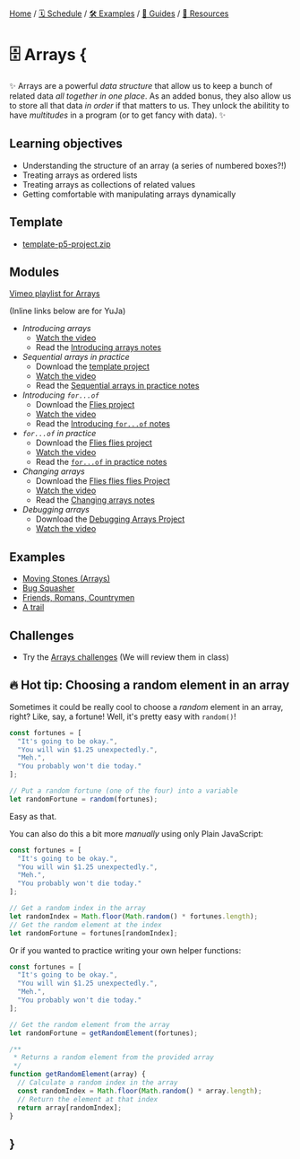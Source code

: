 [Home](../../) / [🗓 Schedule](../../schedule) / [🛠 Examples](../../examples/) / [💫 Guides](../../guides/) / [💎 Resources](../../resources.md)

# 🗄 Arrays {

✨ Arrays are a powerful *data structure* that allow us to keep a bunch of related data *all together in one place*. As an added bonus, they also allow us to store all that data *in order* if that matters to us. They unlock the abilitity to have *multitudes* in a program (or to get fancy with data). ✨

## Learning objectives

- Understanding the structure of an array (a series of numbered boxes?!)
- Treating arrays as ordered lists
- Treating arrays as collections of related values
- Getting comfortable with manipulating arrays dynamically

## Template

- [template-p5-project.zip](../../templates/template-p5-project.zip)

## Modules

[Vimeo playlist for Arrays](https://vimeo.com/showcase/11842949)

(Inline links below are for YuJa)

- *Introducing arrays*
  - [Watch the video](https://concordia.yuja.com/V/Video?v=1088798&node=6032684&a=103682281)
  - Read the [Introducing arrays notes](./introducing-arrays.md)
- *Sequential arrays in practice*
  - Download the [template project](../../templates/template-p5-project.zip)
  - [Watch the video](https://concordia.yuja.com/V/Video?v=1088803&node=6032697&a=20174771)
  - Read the [Sequential arrays in practice notes](./sequential-arrays-in-practice.md)
- *Introducing `for...of`*
  - Download the [Flies project](./examples/flies.zip)
  - [Watch the video](https://concordia.yuja.com/V/Video?v=1088802&node=6032692&a=147190846)
  - Read the [Introducing `for...of` notes](./introducing-for-of.md)
- *`for...of` in practice*
  - Download the [Flies flies project](./examples/flies-flies.zip)
  - [Watch the video](https://concordia.yuja.com/V/Video?v=1088797&node=6032673&a=18377488)
  - Read the [`for...of` in practice notes](./for-of-in-practice.md)
- *Changing arrays*
  - Download the [Flies flies flies Project](./examples/flies-flies-flies.zip)
  - [Watch the video](https://concordia.yuja.com/V/Video?v=1088794&node=6032617&a=68750880)
  - Read the [Changing arrays notes](./changing-arrays.md)
- *Debugging arrays*
  - Download the [Debugging Arrays Project](../../debugging/debugging-arrays.zip)
  - [Watch the video](https://concordia.yuja.com/V/Video?v=1088796&node=6032663&a=74693267)

## Examples

- [Moving Stones (Arrays)](https://editor.p5js.org/pippinbarr/sketches/zQgkBD1Y4)
- [Bug Squasher](https://editor.p5js.org/pippinbarr/sketches/cU8ZR2yv5)
- [Friends, Romans, Countrymen](https://editor.p5js.org/pippinbarr/sketches/wfDOLrIm13)
- [A trail](https://editor.p5js.org/pippinbarr/sketches/5wgSl1Uj7)

## Challenges

- Try the [Arrays challenges](./challenges/arrays-challenges.md) (We will review them in class)

## 🔥 Hot tip: Choosing a random element in an array

Sometimes it could be really cool to choose a *random* element in an array, right? Like, say, a fortune! Well, it's pretty easy with `random()`!

```javascript
const fortunes = [
  "It's going to be okay.",
  "You will win $1.25 unexpectedly.",
  "Meh.",
  "You probably won't die today."  
];

// Put a random fortune (one of the four) into a variable
let randomFortune = random(fortunes);
```

Easy as that.

You can also do this a bit more *manually* using only Plain JavaScript:

```javascript
const fortunes = [
  "It's going to be okay.",
  "You will win $1.25 unexpectedly.",
  "Meh.",
  "You probably won't die today."  
];

// Get a random index in the array
let randomIndex = Math.floor(Math.random() * fortunes.length);
// Get the random element at the index
let randomFortune = fortunes[randomIndex];
```

Or if you wanted to practice writing your own helper functions:

```javascript
const fortunes = [
  "It's going to be okay.",
  "You will win $1.25 unexpectedly.",
  "Meh.",
  "You probably won't die today."  
];

// Get the random element from the array
let randomFortune = getRandomElement(fortunes);

/**
 * Returns a random element from the provided array
 */
function getRandomElement(array) {
  // Calculate a random index in the array
  const randomIndex = Math.floor(Math.random() * array.length);
  // Return the element at that index
  return array[randomIndex];
}
```

## }